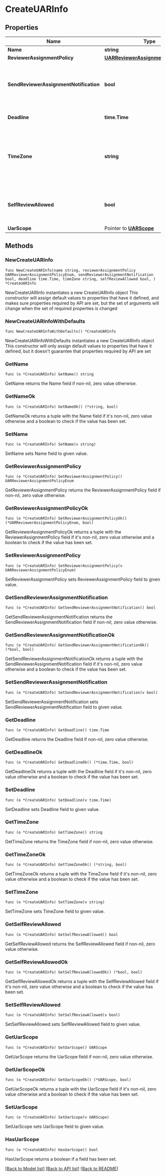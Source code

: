 # CreateUARInfo

## Properties

Name | Type | Description | Notes
------------ | ------------- | ------------- | -------------
**Name** | **string** | The name of the UAR. | 
**ReviewerAssignmentPolicy** | [**UARReviewerAssignmentPolicyEnum**](UARReviewerAssignmentPolicyEnum.md) |  | 
**SendReviewerAssignmentNotification** | **bool** | A bool representing whether to send a notification to reviewers when they&#39;re assigned a new review. Default is False. | 
**Deadline** | **time.Time** | The last day for reviewers to complete their access reviews. | 
**TimeZone** | **string** | The time zone name (as defined by the IANA Time Zone database) used in the access review deadline and exported audit report. Default is America/Los_Angeles. | 
**SelfReviewAllowed** | **bool** | A bool representing whether to present a warning when a user is the only reviewer for themself. Default is False. | 
**UarScope** | Pointer to [**UARScope**](UARScope.md) |  | [optional] 

## Methods

### NewCreateUARInfo

`func NewCreateUARInfo(name string, reviewerAssignmentPolicy UARReviewerAssignmentPolicyEnum, sendReviewerAssignmentNotification bool, deadline time.Time, timeZone string, selfReviewAllowed bool, ) *CreateUARInfo`

NewCreateUARInfo instantiates a new CreateUARInfo object
This constructor will assign default values to properties that have it defined,
and makes sure properties required by API are set, but the set of arguments
will change when the set of required properties is changed

### NewCreateUARInfoWithDefaults

`func NewCreateUARInfoWithDefaults() *CreateUARInfo`

NewCreateUARInfoWithDefaults instantiates a new CreateUARInfo object
This constructor will only assign default values to properties that have it defined,
but it doesn't guarantee that properties required by API are set

### GetName

`func (o *CreateUARInfo) GetName() string`

GetName returns the Name field if non-nil, zero value otherwise.

### GetNameOk

`func (o *CreateUARInfo) GetNameOk() (*string, bool)`

GetNameOk returns a tuple with the Name field if it's non-nil, zero value otherwise
and a boolean to check if the value has been set.

### SetName

`func (o *CreateUARInfo) SetName(v string)`

SetName sets Name field to given value.


### GetReviewerAssignmentPolicy

`func (o *CreateUARInfo) GetReviewerAssignmentPolicy() UARReviewerAssignmentPolicyEnum`

GetReviewerAssignmentPolicy returns the ReviewerAssignmentPolicy field if non-nil, zero value otherwise.

### GetReviewerAssignmentPolicyOk

`func (o *CreateUARInfo) GetReviewerAssignmentPolicyOk() (*UARReviewerAssignmentPolicyEnum, bool)`

GetReviewerAssignmentPolicyOk returns a tuple with the ReviewerAssignmentPolicy field if it's non-nil, zero value otherwise
and a boolean to check if the value has been set.

### SetReviewerAssignmentPolicy

`func (o *CreateUARInfo) SetReviewerAssignmentPolicy(v UARReviewerAssignmentPolicyEnum)`

SetReviewerAssignmentPolicy sets ReviewerAssignmentPolicy field to given value.


### GetSendReviewerAssignmentNotification

`func (o *CreateUARInfo) GetSendReviewerAssignmentNotification() bool`

GetSendReviewerAssignmentNotification returns the SendReviewerAssignmentNotification field if non-nil, zero value otherwise.

### GetSendReviewerAssignmentNotificationOk

`func (o *CreateUARInfo) GetSendReviewerAssignmentNotificationOk() (*bool, bool)`

GetSendReviewerAssignmentNotificationOk returns a tuple with the SendReviewerAssignmentNotification field if it's non-nil, zero value otherwise
and a boolean to check if the value has been set.

### SetSendReviewerAssignmentNotification

`func (o *CreateUARInfo) SetSendReviewerAssignmentNotification(v bool)`

SetSendReviewerAssignmentNotification sets SendReviewerAssignmentNotification field to given value.


### GetDeadline

`func (o *CreateUARInfo) GetDeadline() time.Time`

GetDeadline returns the Deadline field if non-nil, zero value otherwise.

### GetDeadlineOk

`func (o *CreateUARInfo) GetDeadlineOk() (*time.Time, bool)`

GetDeadlineOk returns a tuple with the Deadline field if it's non-nil, zero value otherwise
and a boolean to check if the value has been set.

### SetDeadline

`func (o *CreateUARInfo) SetDeadline(v time.Time)`

SetDeadline sets Deadline field to given value.


### GetTimeZone

`func (o *CreateUARInfo) GetTimeZone() string`

GetTimeZone returns the TimeZone field if non-nil, zero value otherwise.

### GetTimeZoneOk

`func (o *CreateUARInfo) GetTimeZoneOk() (*string, bool)`

GetTimeZoneOk returns a tuple with the TimeZone field if it's non-nil, zero value otherwise
and a boolean to check if the value has been set.

### SetTimeZone

`func (o *CreateUARInfo) SetTimeZone(v string)`

SetTimeZone sets TimeZone field to given value.


### GetSelfReviewAllowed

`func (o *CreateUARInfo) GetSelfReviewAllowed() bool`

GetSelfReviewAllowed returns the SelfReviewAllowed field if non-nil, zero value otherwise.

### GetSelfReviewAllowedOk

`func (o *CreateUARInfo) GetSelfReviewAllowedOk() (*bool, bool)`

GetSelfReviewAllowedOk returns a tuple with the SelfReviewAllowed field if it's non-nil, zero value otherwise
and a boolean to check if the value has been set.

### SetSelfReviewAllowed

`func (o *CreateUARInfo) SetSelfReviewAllowed(v bool)`

SetSelfReviewAllowed sets SelfReviewAllowed field to given value.


### GetUarScope

`func (o *CreateUARInfo) GetUarScope() UARScope`

GetUarScope returns the UarScope field if non-nil, zero value otherwise.

### GetUarScopeOk

`func (o *CreateUARInfo) GetUarScopeOk() (*UARScope, bool)`

GetUarScopeOk returns a tuple with the UarScope field if it's non-nil, zero value otherwise
and a boolean to check if the value has been set.

### SetUarScope

`func (o *CreateUARInfo) SetUarScope(v UARScope)`

SetUarScope sets UarScope field to given value.

### HasUarScope

`func (o *CreateUARInfo) HasUarScope() bool`

HasUarScope returns a boolean if a field has been set.


[[Back to Model list]](../README.md#documentation-for-models) [[Back to API list]](../README.md#documentation-for-api-endpoints) [[Back to README]](../README.md)


